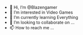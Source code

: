 - 👋 Hi, I’m @Blazengamer
- 👀 I’m interested in Video Games
- 🌱 I’m currently learning Everything
- 💞️ I’m looking to collaborate on ...
- 📫 How to reach me ...

<!---
Blazengamer/Blazengamer is a ✨ special ✨ repository because its `README.md` (this file) appears on your GitHub profile.
You can click the Preview link to take a look at your changes.
--->
